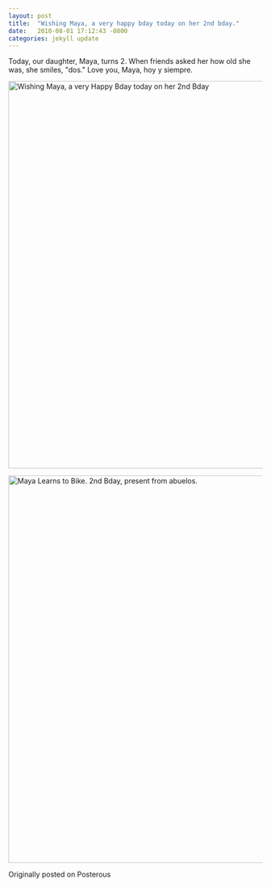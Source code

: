 ```yaml
---
layout: post
title:  "Wishing Maya, a very happy bday today on her 2nd bday."
date:   2010-08-01 17:12:43 -0800
categories: jekyll update
---
```


Today, our daughter, Maya, turns 2. When friends asked her how old she was, she smiles, "dos." Love you, Maya, hoy y siempre.

<a data-flickr-embed="true"  href="https://www.flickr.com/photos/davidcmolina/4849788658/in/photostream/" title="Wishing Maya, a very Happy Bday today on her 2nd Bday"><img src="https://c3.staticflickr.com/5/4082/4849788658_ab1f3f5633_b.jpg" width="1024" height="768" alt="Wishing Maya, a very Happy Bday today on her 2nd Bday"></a><script async src="//embedr.flickr.com/assets/client-code.js" charset="utf-8"></script>

<a data-flickr-embed="true"  href="https://www.flickr.com/photos/davidcmolina/4851548244/in/photostream/" title="Maya Learns to Bike. 2nd Bday, present from abuelos."><img src="https://c5.staticflickr.com/5/4140/4851548244_e771f904cf_b.jpg" width="1024" height="768" alt="Maya Learns to Bike. 2nd Bday, present from abuelos."></a><script async src="//embedr.flickr.com/assets/client-code.js" charset="utf-8"></script>

Originally posted on Posterous
